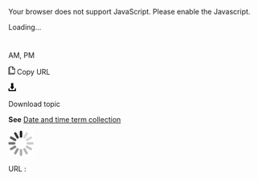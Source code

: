 Your browser does not support JavaScript. Please enable the Javascript.

Loading...

# 

AM, PM

![Copy URL](media/am-pm/Copy.png)
Copy URL

![Download](media/am-pm/Download.png)

Download topic

**See** [Date and time term collection](https://worldready.cloudapp.net/Styleguide/Read?id=2700&topicid=27390 "Click to ope Date and time term collection.")

![In progress](media/am-pm/activity-large.gif)

URL :

